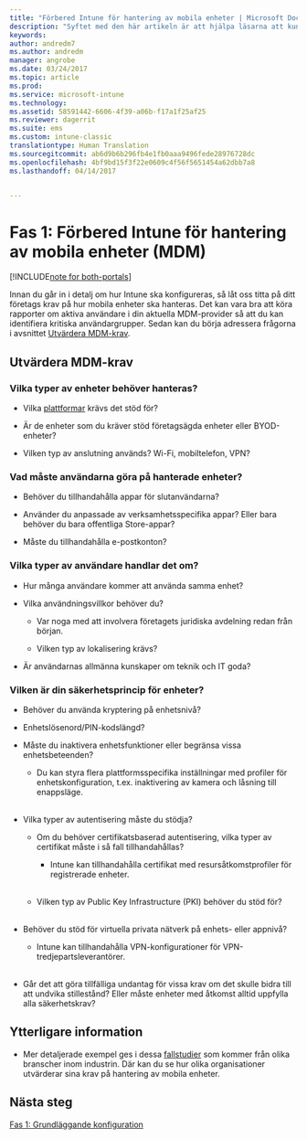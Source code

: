 ```yaml
---
title: "Förbered Intune för hantering av mobila enheter | Microsoft Docs"
description: "Syftet med den här artikeln är att hjälpa läsarna att kunna utvärdera sina verkamhetsrelaterade krav och tekniska krav innan migreringen till Intune görs."
keywords: 
author: andredm7
ms.author: andredm
manager: angrobe
ms.date: 03/24/2017
ms.topic: article
ms.prod: 
ms.service: microsoft-intune
ms.technology: 
ms.assetid: 58591442-6606-4f39-a06b-f17a1f25af25
ms.reviewer: dagerrit
ms.suite: ems
ms.custom: intune-classic
translationtype: Human Translation
ms.sourcegitcommit: ab6d9b6b296fb4e1fb0aaa9496fede28976728dc
ms.openlocfilehash: 4bf9bd15f3f22e0609c4f56f5651454a62dbb7a8
ms.lasthandoff: 04/14/2017


---
```


# <a name="phase-1-prepare-intune-for-mobile-device-management-mdm"></a>Fas 1: Förbered Intune för hantering av mobila enheter (MDM)

[!INCLUDE[note for both-portals](../includes/note-for-both-portals.md)]

Innan du går in i detalj om hur Intune ska konfigureras, så låt oss titta på ditt företags krav på hur mobila enheter ska hanteras. Det kan vara bra att köra rapporter om aktiva användare i din aktuella MDM-provider så att du kan identifiera kritiska användargrupper. Sedan kan du börja adressera frågorna i avsnittet [Utvärdera MDM-krav](https://docs.microsoft.com/intune/plan-design/migration-phase1-prepare-intune-for-mobile-device-management#assess-mdm-requirements).

## <a name="assess-mdm-requirements"></a>Utvärdera MDM-krav

### <a name="what-kinds-of-devices-do-you-need-to-manage"></a>Vilka typer av enheter behöver hanteras?

-   Vilka [plattformar](https://docs.microsoft.com/intune/get-started/supported-mobile-devices-and-computers) krävs det stöd för?

-   Är de enheter som du kräver stöd företagsägda enheter eller BYOD-enheter?

-   Vilken typ av anslutning används? Wi-Fi, mobiltelefon, VPN?

### <a name="what-do-your-users-need-to-do-on-managed-devices"></a>Vad måste användarna göra på hanterade enheter?

-   Behöver du tillhandahålla appar för slutanvändarna?

-   Använder du anpassade av verksamhetsspecifika appar? Eller bara behöver du bara offentliga Store-appar?

-   Måste du tillhandahålla e-postkonton?

### <a name="what-kinds-of-users"></a>Vilka typer av användare handlar det om?

-   Hur många användare kommer att använda samma enhet?

-   Vilka användningsvillkor behöver du?

    -   Var noga med att involvera företagets juridiska avdelning redan från början.

    -   Vilken typ av lokalisering krävs?

-   Är användarnas allmänna kunskaper om teknik och IT goda?

### <a name="what-is-your-device-security-policy"></a>Vilken är din säkerhetsprincip för enheter?

-   Behöver du använda kryptering på enhetsnivå?

-   Enhetslösenord/PIN-kodslängd?

-   Måste du inaktivera enhetsfunktioner eller begränsa vissa enhetsbeteenden?

    -   Du kan styra flera plattformsspecifika inställningar med profiler för enhetskonfiguration, t.ex. inaktivering av kamera och låsning till enappsläge.
<br></br>
-   Vilka typer av autentisering måste du stödja?

    -   Om du behöver certifikatsbaserad autentisering, vilka typer av certifikat måste i så fall tillhandahållas?

        -   Intune kan tillhandahålla certifikat med resursåtkomstprofiler för registrerade enheter.
<br></br>
    -   Vilken typ av Public Key Infrastructure (PKI) behöver du stöd för?
<br></br>
-   Behöver du stöd för virtuella privata nätverk på enhets- eller appnivå?

    -   Intune kan tillhandahålla VPN-konfigurationer för VPN-tredjepartsleverantörer.
<br></br>
-   Går det att göra tillfälliga undantag för vissa krav om det skulle bidra till att undvika stillestånd? Eller måste enheter med åtkomst alltid uppfylla alla säkerhetskrav?

## <a name="additional-information"></a>Ytterligare information

-   Mer detaljerade exempel ges i dessa [fallstudier](https://customers.microsoft.com/story/mwh-global-now-part-of-stantec-secures-mobile-devices-with-intune) som kommer från olika branscher inom industrin. Där kan du se hur olika organisationer utvärderar sina krav på hantering av mobila enheter.

## <a name="next-steps"></a>Nästa steg

[Fas 1: Grundläggande konfiguration](https://docs.microsoft.com/intune/plan-design/migration-phase1-basic-setup)

